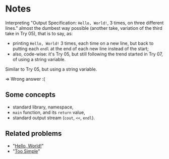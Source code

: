 # Notes

Interpreting "Output Specification: `Hello, World!`, 3 times, on three different lines."
almost the dumbest way possible (another take, variation of the third take in Try 05), that is to say, as:

- printing `Hello, World!` 3 times, each time on a new line, but back to putting each `endl` at the end of each new line instead of the start;
- also, code-wise: it's Try 05, but still following the trend started in Try 07, of using a string variable.

Similar to Try 05, but using a string variable.

⇒ Wrong answer :(

## Some concepts

* standard library, namespace,
* `main` function, and its `return` value,
* standard output stream (`cout`, `<<`, `endl`).

## Related problems

* "[Hello, World!](https://dmoj.ca/problem/helloworld)"
* "[Too Simple](https://dmoj.ca/problem/toosimple)"
